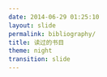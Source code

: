 ```yaml
---
date: 2014-06-29 01:25:10
layout: slide
permalink: bibliography/
title: 读过的书目
theme: night
transition: slide
---
```


<!-- data-background="#ac4142"  -->

<!-- slide book -->
<section data-background-transition="zoom">
<section data-markdown>
<script type="text/template">
![大话数据结构](/images/bibliography/s6382631.jpg)

《大话数据结构》 —程杰
</script>
</section>
<section data-markdown>
<script type="text/template">
简介：本书为超级畅销书《大话设计模式》作者程杰潜心三年推出的扛鼎之作！以一个计算机教师教学为场景，讲解数据结构和相关算法的知识。通篇以一种趣味方式来叙述，大量引用了各种各样的生活知识来类比，并充分运用图形语言来体现抽象内容，对数据结构所涉及到的一些经典算法做到逐行分析、多算法比较。与市场上的同类数据结构图书相比，本书内容趣味易读，算法讲解细致深刻，是一本非常适合自学的读物。
</script>
</section>
<section data-markdown>
<script type="text/template">
> 读后感：内容浅显易懂，描述风趣，作为入门DS和Algorithm的第一本书确实很赞，但是缺乏深度的诠释和解读，如果需要进阶的书，还是建议其他的算法教材。(Jun, 2015)

豆瓣读书：[http://book.douban.com/subject/6424904/](http://book.douban.com/subject/6424904/)
</script>
</section>
</section>

<!-- slide book -->
<section data-background-transition="zoom">
<section data-markdown>
<script type="text/template">
![](/images/bibliography/s27467708.jpg)

《Android编程权威指南》 —Brian Hardy/Bill Phillips
</script>
</section>
<section data-markdown>
<script type="text/template">
简介：权威、全面、实用、易懂，是本书最大的特色。本书根据美国大名鼎鼎的Big Nerd Ranch训练营的Android培训讲义编写而成，已经为微软、谷歌、Facebook等行业巨头培养了众多专业人才。作者巧妙地把Android开发所需的庞杂知识、行业实践、编程规范等融入一本书中，通过精心编排的应用示例、循序渐进的内容组织，以及循循善诱的语言，深入地讲解了Android开发的方方面面。如果学完一章之后仍然意犹未尽，那“挑战练习”一定会让你大呼过瘾。本书之所以能在移动应用开发类图书中脱颖而出，还在于它真的是在与读者“对话”。阅读本书就好像有一位私人导师在你身边随时为你答疑解惑。
</script>
</section>
<section data-markdown>
<script type="text/template">
> 读后感：内容真心不错，是不可多得的译本，原版也看过大半，也是英文资料一贯的细致通俗易懂的作风。(Sep, 2014)

豆瓣读书：[http://book.douban.com/subject/25848404/](http://book.douban.com/subject/25848404/)
</script>
</section>
</section>

<!-- slide book -->
<section data-background-transition="zoom">
<section data-markdown>
<script type="text/template">
![](/images/bibliography/s27219901.jpg)

《MacTalk 人生元编程》—池建强
</script>
</section>
<section data-markdown>
<script type="text/template">
简介：《MacTalk·人生元编程》是一本随笔文集，主要内容来自作者的微信公众平台“MacTalk By 池建强”。本书撰写于2013年，书中时间线却不止于此。作者以一个70后程序员的笔触，立于Mac 之上，讲述技术与人文的故事，有历史，有明天，有技术，有人生。70多篇文章划分为六大主题：Mac、程序员与编程、科技与人文、人物、工具、职场。篇篇独立成文，可拆可合，随时阅读。  
王小波说，“每一本书都应该有趣，对于一些书来说，有趣是它存在的理由；对于另一些书，有趣是它应该达到的标准”。本书就是一本达到了有趣标准的技术书，它不仅适合Mac 用户阅读，更值得所有技术人员随时翻阅。
</script>
</section>
<section data-markdown>
<script type="text/template">
> 读后感：文字不错，行文流畅且不乏幽默，介绍了不少的mac技巧且不仅限于mac，人物篇是本人最为喜欢的章节之一，赞 !(Jul, 2014)

豆瓣读书：[http://book.douban.com/subject/25826578/](http://book.douban.com/subject/25826578/)
</script>
</section>
</section>

<!-- slide book -->
<section data-background-transition="zoom">
<section data-markdown>
<script type="text/template">
![](/images/bibliography/s27204001.jpg)

《我/想和这个世界不一样》—嘉倩
</script>
</section>
<section data-markdown>
<script type="text/template">
简介：《我想和这个世界不一样》是嘉倩的最新散文集，讲述了那些路途上的过往，那些不经意间就要溜走的美好时刻，那些去远方才能发现的微妙的自己，那些布满星光的山野上的心悸与温暖……  
最好的时光，在路上；最好的生活，在别处。独自上路去看看这个世界，你终将与最好的自己相遇。  
</script>
</section>
<section data-markdown>
<script type="text/template">
> 读后感：不为别的，文字是最喜欢的，细腻富含情感；作者是最喜欢的，同一代人的情节；与《三毛不在撒哈拉》一样，读起来特别有感觉，这一本有了更多成长的滋味。(Jul, 2014)

豆瓣读书：[http://book.douban.com/subject/20270014/](http://book.douban.com/subject/20270014/)
</script>
</section>
</section>

<!-- slide book -->
<section data-background-transition="zoom">
<section data-markdown>
<script type="text/template">
![](/images/bibliography/s6931645.jpg)

《利比亚战地日记》—闾丘露薇
</script>
</section>
<section data-markdown>
<script type="text/template">
简介：本书是凤凰卫视记者闾丘露薇利比亚采访见闻。在这本书里面，记录了在采访过程中，在利比亚东部地区，遇到的利比亚人民，他们对于这场冲突的感受，他们的生活因为这场冲突所遭受的影响，以及对于未来的希望。
作为一个资深媒体人，作者努力用客观中立的方式进行记述，用一个第三者的姿态，来观察这个地方发生的变化。本书讲述的是记者在当地每一天的所见所闻，用日记的方式呈现，每一天遇到不同的人，事态也在不断的发展，而国际社会关注的焦点，每一天也在不断的变化。
</script>
</section>
<section data-markdown>
<script type="text/template">
> (Sep, 2013)

豆瓣读书：[http://book.douban.com/subject/6827684/](http://book.douban.com/subject/6827684/)
</script>
</section>
</section>

<!-- slide book -->
<section data-background-transition="zoom">
<section data-markdown>
<script type="text/template">
![](/images/bibliography/s21577764.jpg)

《大道至简—软件工程实践者的思想》—周爱民
</script>
</section>
<section data-markdown>
<script type="text/template">
简介：本书提出了审视软件工程的全新视角和软件工程的体系模型（EHM，软件工程层状模型）。本书用非工程的方式重新解析软件工程现象，全面、细致而深刻地分析了工程中各个环节的由来、价值及其内在关系。
</script>
</section>
<section data-markdown>
<script type="text/template">
> (Aug, 2013)

豆瓣读书：[http://book.douban.com/subject/11874745/](http://book.douban.com/subject/11874745/)
</script>
</section>
</section>

<!-- slide book -->
<section data-background-transition="zoom">
<section data-markdown>
<script type="text/template">
![](/images/bibliography/s4502451.jpg)

《Rework重来》—[美] 贾森·弗里德 / [丹] 戴维·海涅迈尔·汉森
</script>
</section>
<section data-markdown>
<script type="text/template">
简介：这本书呈现的是一种更好、更简单的经商成功之道。读完这本书，你就会明白为什么计划实际上百害而无一益，为什么你不需要外界投资人，为什么将竞争视而不见反倒会发展得更好。事实是你所需要的比你想象的少得多。
你不必成为工作狂，你不必大量招兵买马，你不必把时间浪费在案头工作和会议上，你甚至不必拥有一间办公室。所有这些都仅仅是借口！
</script>
</section>
<section data-markdown>
<script type="text/template">
> (Aug, 2013)

豆瓣读书：[http://book.douban.com/subject/5320866/](http://book.douban.com/subject/5320866/)
</script>
</section>
</section>